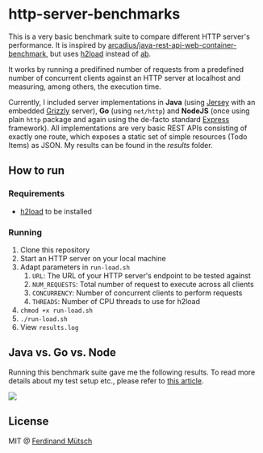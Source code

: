 # http-server-benchmarks
This is a very basic benchmark suite to compare different HTTP server's performance. It is inspired by [arcadius/java-rest-api-web-container-benchmark](https://github.com/arcadius/java-rest-api-web-container-benchmark), but uses [h2load](https://github.com/nghttp2/nghttp2#benchmarking-tool) instead of [ab](http://httpd.apache.org/docs/2.4/programs/ab.html).

It works by running a predifined number of requests from a predefined number of concurrent clients against an HTTP server at localhost and measuring, among others, the execution time. 

Currently, I included server implementations in __Java__ (using [Jersey](http://jersey.java.net/) with an embedded [Grizzly](https://grizzly.java.net/) server), __Go__ (using `net/http`) and __NodeJS__ (once using plain `http` package and again using the de-facto standard [Express](http://expressjs.com/) framework). All implementations are very basic REST APIs consisting of exactly one route, which exposes a static set of simple resources (Todo Items) as JSON. My results can be found in the _results_ folder.

## How to run
### Requirements
* [h2load](https://github.com/nghttp2/nghttp2#benchmarking-tool) to be installed

### Running
1. Clone this repository
2. Start an HTTP server on your local machine
3. Adapt parameters in `run-load.sh`
    1. `URL`: The URL of your HTTP server's endpoint to be tested against
    2. `NUM_REQUESTS`: Total number of request to execute across all clients
    3. `CONCURRENCY`: Number of concurrent clients to perform requests
    4. `THREADS`: Number of CPU threads to use for h2load
4. `chmod +x run-load.sh`
5. `./run-load.sh` 
6. View `results.log`

## Java vs. Go vs. Node
Running this benchmark suite gave me the following results. To read more details about my test setup etc., please refer to [this article](https://medium.com/@n1try/http-performance-java-jersey-vs-go-vs-nodejs-1d86f646a03c#.pvw2u1i35).

![](https://anchr.io/i/dmqdu.png)

## License
MIT @ [Ferdinand Mütsch](https://ferdinand-muetsch.de)